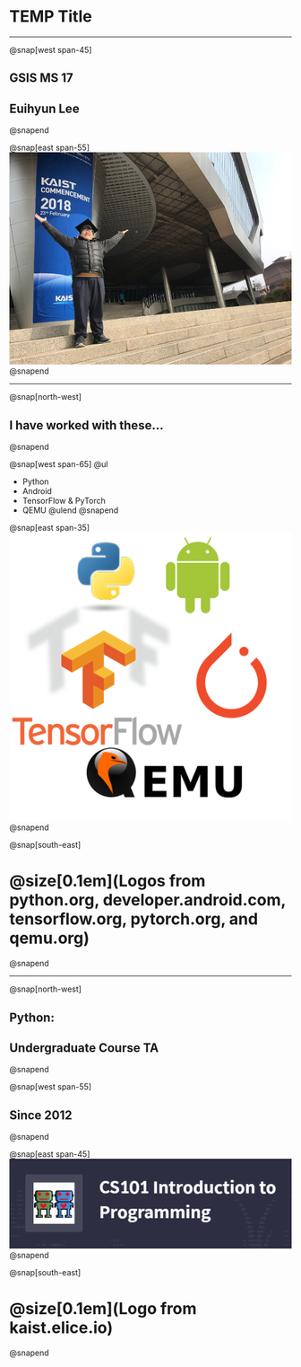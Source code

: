 # TEMP Title

---

@snap[west span-45]
## GSIS MS 17
## Euihyun Lee
@snapend

@snap[east span-55]
![](assets/img/graduation.jpg)
@snapend

---

@snap[north-west]
## I have worked with these...
@snapend

@snap[west span-65]
@ul
- Python
- Android
- TensorFlow & PyTorch
- QEMU
@ulend
@snapend

@snap[east span-35]
![](assets/img/logos.png)
@snapend

@snap[south-east]
# @size[0.1em](Logos from python.org, developer.android.com, tensorflow.org, pytorch.org, and qemu.org)
@snapend

---

@snap[north-west]
## Python: 
## Undergraduate Course TA
@snapend

@snap[west span-55]
## Since 2012
@snapend

@snap[east span-45]
![](assets/img/cs101-logo.png)
@snapend

@snap[south-east]
# @size[0.1em](Logo from kaist.elice.io)
@snapend
